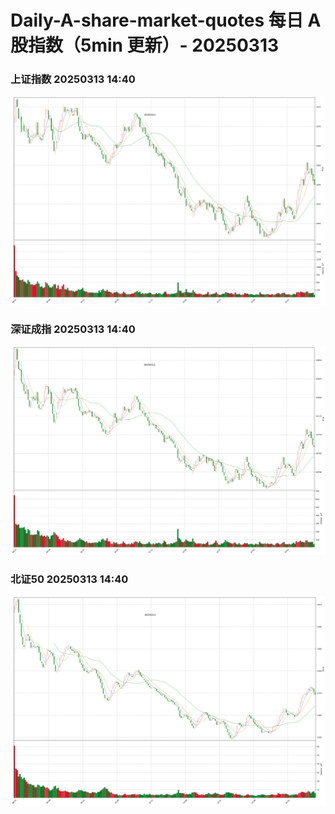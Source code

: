 
# Daily-A-share-market-quotes 每日 A 股指数（5min 更新）- 20250313

### 上证指数 20250313 14:40
![](./fig/2025/3/20250313-sh000001.png)

### 深证成指 20250313 14:40
![](./fig/2025/3/20250313-sz399001.png)

### 北证50 20250313 14:40
![](./fig/2025/3/20250313-bj899050.png)
